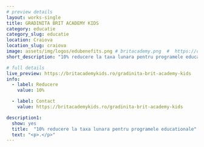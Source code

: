 ```yaml
---
# preview details
layout: works-single
title: GRADINITA BRIT ACADEMY KIDS
category: educatie
category_slug: educatie
location: Craiova
location_slug: craiova
image: assets/img/logos/edubenefits.png # britacademy.png  #  https://drive.google.com/file/d/1fq9FWhX6Qqaw71f-lVoXwtA-vtk4wNok/view?usp=share_link
short_description: "10% reducere la taxa lunara pentru programele educationale"

# full details
live_preview: https://britacademykids.ro/gradinita-brit-academy-kids
info:
  - label: Reducere
    value: 10%

  - label: Contact
    value: https://britacademykids.ro/gradinita-brit-academy-kids

description1:
  show: yes
  title:  "10% reducere la taxa lunara pentru programele educationale"
  text: "<p>.</p>"
---
```



